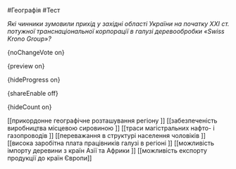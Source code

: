 #Географія #Тест

*Які чинники зумовили прихід у західні області України на початку ХХІ ст. потужної транснаціональної корпорації в галузі деревообробки «Swiss Krono Group»?*

{noChangeVote on}

{preview on}

{hideProgress on}

{shareEnable off}

{hideCount on}

[[прикордонне географічне розташування регіону ]]
[[забезпеченість виробництва місцевою сировиною ]]
[[траси магістральних нафто- і газопроводів ]]
[[переважання в структурі населення чоловіків ]]
[[висока заробітна плата працівників галузі в регіоні ]]
[[можливість імпорту деревини з країн Азії та Африки ]]
[[можливість експорту продукції до країн Європи]]
